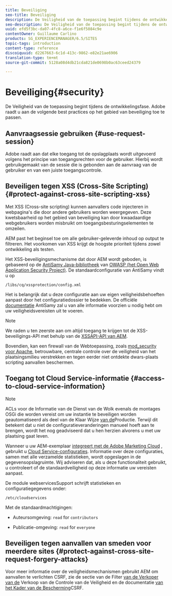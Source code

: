```yaml
---
title: Beveiliging
seo-title: Beveiliging
description: De Veiligheid van de toepassing begint tijdens de ontwikkelingsfase
seo-description: De Veiligheid van de toepassing begint tijdens de ontwikkelingsfase
uuid: efd5f3bc-da07-4fc8-a6ce-f1e6f5084c9e
contentOwner: Guillaume Carlino
products: SG_EXPERIENCEMANAGER/6.5/SITES
topic-tags: introduction
content-type: reference
discoiquuid: d2267663-6c1d-413c-9862-e82e21ae6906
translation-type: tm+mt
source-git-commit: 5128a08d4db21cda821de0698b0ac63ceed24379

---
```



# Beveiliging{#security}

De Veiligheid van de toepassing begint tijdens de ontwikkelingsfase. Adobe raadt u aan de volgende best practices op het gebied van beveiliging toe te passen.

## Aanvraagsessie gebruiken {#use-request-session}

Adobe raadt aan dat elke toegang tot de opslagplaats wordt uitgevoerd volgens het principe van toegangsrechten voor de gebruiker. Hierbij wordt gebruikgemaakt van de sessie die is gebonden aan de aanvraag van de gebruiker en van een juiste toegangscontrole.

## Beveiligen tegen XSS (Cross-Site Scripting) {#protect-against-cross-site-scripting-xss}

Met XSS (Cross-site scripting) kunnen aanvallers code injecteren in webpagina&#39;s die door andere gebruikers worden weergegeven. Deze kwetsbaarheid op het gebied van beveiliging kan door kwaadaardige webgebruikers worden misbruikt om toegangsbesturingselementen te omzeilen.

AEM past het beginsel toe om alle gebruiker-geleverde inhoud op output te filtreren. Het voorkomen van XSS krijgt de hoogste prioriteit tijdens zowel ontwikkeling als testen.

Het XSS-beveiligingsmechanisme dat door AEM wordt geboden, is gebaseerd op de [AntiSamy Java-bibliotheek](https://www.owasp.org/index.php/Category:OWASP_AntiSamy_Project) van [OWASP (het Open Web Application Security Project)](https://www.owasp.org/). De standaardconfiguratie van AntiSamy vindt u op

`/libs/cq/xssprotection/config.xml`

Het is belangrijk dat u deze configuratie aan uw eigen veiligheidsbehoeften aanpast door het configuratiedossier te bedekken. De officiële [documentatie](https://www.owasp.org/index.php/Category:OWASP_AntiSamy_Project) AntiSamy zal u van alle informatie voorzien u nodig hebt om uw veiligheidsvereisten uit te voeren.

>[!NOTE]
>
>We raden u ten zeerste aan om altijd toegang te krijgen tot de XSS-beveiligings-API met behulp van de [XSSAPI-API van AEM](https://helpx.adobe.com/experience-manager/6-5/sites/developing/using/reference-materials/javadoc/com/adobe/granite/xss/XSSAPI.html).

Bovendien, kan een firewall van de Webtoepassing, zoals [mod_security voor Apache](https://www.modsecurity.org), betrouwbare, centrale controle over de veiligheid van het plaatsingsmilieu verstrekken en tegen eerder niet ontdekte dwars-plaats scripting aanvallen beschermen.

## Toegang tot Cloud Service-informatie {#access-to-cloud-service-information}

>[!NOTE]
>
>ACLs voor de Informatie van de Dienst van de Wolk evenals de montages OSGi die worden vereist om uw instantie te beveiligen worden geautomatiseerd als deel van de Klaar Wijze [van de](/help/sites-administering/production-ready.md)Productie. Terwijl dit betekent dat u niet de configuratieveranderingen manueel hoeft aan te brengen, wordt het nog geadviseerd dat u hen herzien alvorens u met uw plaatsing gaat leven.

Wanneer u uw AEM-exemplaar [integreert met de Adobe Marketing Cloud](/help/sites-administering/marketing-cloud.md) , gebruikt u [Cloud Service-configuraties](/help/sites-developing/extending-cloud-config.md). Informatie over deze configuraties, samen met alle verzamelde statistieken, wordt opgeslagen in de gegevensopslagruimte. Wij adviseren dat, als u deze functionaliteit gebruikt, u controleert of de standaardveiligheid op deze informatie uw vereisten aanpast.

De module webservicesSupport schrijft statistieken en configuratiegegevens onder:

`/etc/cloudservices`

Met de standaardmachtigingen:

* Auteursomgeving: `read` for `contributors`

* Publicatie-omgeving: `read` for `everyone`

## Beveiligen tegen aanvallen van smeden voor meerdere sites {#protect-against-cross-site-request-forgery-attacks}

Voor meer informatie over de veiligheidsmechanismen gebruikt AEM om aanvallen te verlichten CSRF, zie de sectie van de Filter [van de Verkoper van de](/help/sites-administering/security-checklist.md#protect-against-cross-site-request-forgery) Verkoop van de Controle van de Veiligheid en de documentatie [van het Kader van de Bescherming](/help/sites-developing/csrf-protection.md)CSRF.